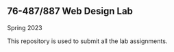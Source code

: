 ## 76-487/887 Web Design Lab

Spring 2023

This repository is used to submit all the lab assignments.
